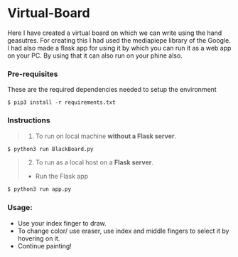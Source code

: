 # Virtual-Board

Here I have created a virtual board on which we can write using the hand geasutres. For creating this I had used the mediapiepe library of the Google. I had also made a flask app for using it by which you can run it as a web app on your PC. By using that it can also run on your phine also. 

### Pre-requisites
These are the required dependencies needed to setup the environment
```
$ pip3 install -r requirements.txt
```
### Instructions
> 1. To run on local machine **without a Flask server**.
```bash
$ python3 run BlackBoard.py
```
> 2. To run as a local host on a **Flask server**.
>- Run the Flask app
```bash
$ python3 run app.py
```

### Usage:
- Use your index finger to draw.
- To change color/ use eraser, use index and middle fingers to select it by hovering on it.
- Continue painting!
